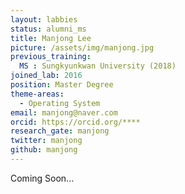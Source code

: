 ```yaml
---
layout: labbies
status: alumni_ms
title: Manjong Lee
picture: /assets/img/manjong.jpg
previous_training:
  MS : Sungkyunkwan University (2018)
joined_lab: 2016
position: Master Degree
theme-areas:
  - Operating System
email: manjong@naver.com
orcid: https://orcid.org/****
research_gate: manjong
twitter: manjong
github: manjong
---
```


Coming Soon...

